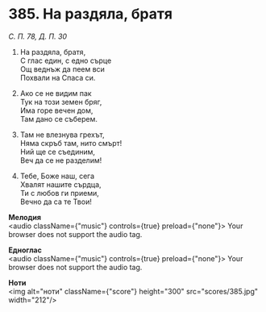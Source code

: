 # 385. На раздяла, братя  

*С. П. 78, Д. П. 30*  

1. На раздяла, братя,  
С глас един, с едно сърце  
Ощ веднъж да пеем вси  
Похвали на Спаса си.  

2. Ако се не видим пак  
Тук на този земен бряг,  
Има горе вечен дом,  
Там дано се съберем.  

3. Там не влезнува грехът,  
Няма скръб там, нито смърт!  
Ний ще се съединим,  
Веч да се не разделим!  

4. Тебе, Боже наш, сега  
Хвалят нашите сърдца,  
Ти с любов ги приеми,  
Вечно да са те Твои!  

__Мелодия__  
<audio className={"music"} controls={true} preload={"none"}><source src="mp3/385.mp3" type="audio/mpeg"/>
Your browser does not support the audio tag.
</audio>  

__Едноглас__  
<audio className={"music"} controls={true} preload={"none"}><source src="transp/385.mp3" type="audio/mpeg"/>
Your browser does not support the audio tag.
</audio>  

__Ноти__  
<img alt="ноти" className={"score"} height="300" src="scores/385.jpg" width="212"/>
